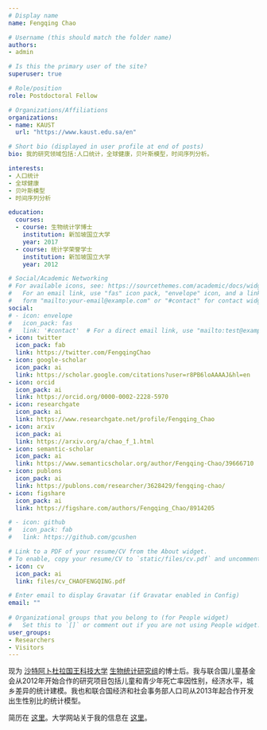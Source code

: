 ```yaml
---
# Display name
name: Fengqing Chao

# Username (this should match the folder name)
authors:
- admin

# Is this the primary user of the site?
superuser: true

# Role/position
role: Postdoctoral Fellow

# Organizations/Affiliations
organizations:
- name: KAUST
  url: "https://www.kaust.edu.sa/en"

# Short bio (displayed in user profile at end of posts)
bio: 我的研究领域包括:人口统计，全球健康，贝叶斯模型，时间序列分析。

interests:
- 人口统计
- 全球健康
- 贝叶斯模型
- 时间序列分析

education:
  courses:
  - course: 生物统计学博士
    institution: 新加坡国立大学
    year: 2017
  - course: 统计学荣誉学士
    institution: 新加坡国立大学
    year: 2012

# Social/Academic Networking
# For available icons, see: https://sourcethemes.com/academic/docs/widgets/#icons
#   For an email link, use "fas" icon pack, "envelope" icon, and a link in the
#   form "mailto:your-email@example.com" or "#contact" for contact widget.
social:
# - icon: envelope
#   icon_pack: fas
#   link: '#contact'  # For a direct email link, use "mailto:test@example.org".
- icon: twitter
  icon_pack: fab
  link: https://twitter.com/FengqingChao
- icon: google-scholar
  icon_pack: ai
  link: https://scholar.google.com/citations?user=r8PB6loAAAAJ&hl=en
- icon: orcid
  icon_pack: ai
  link: https://orcid.org/0000-0002-2228-5970
- icon: researchgate
  icon_pack: ai
  link: https://www.researchgate.net/profile/Fengqing_Chao
- icon: arxiv
  icon_pack: ai
  link: https://arxiv.org/a/chao_f_1.html
- icon: semantic-scholar
  icon_pack: ai
  link: https://www.semanticscholar.org/author/Fengqing-Chao/39666710
- icon: publons
  icon_pack: ai
  link: https://publons.com/researcher/3628429/fengqing-chao/
- icon: figshare
  icon_pack: ai
  link: https://figshare.com/authors/Fengqing_Chao/8914205

# - icon: github
#   icon_pack: fab
#   link: https://github.com/gcushen

# Link to a PDF of your resume/CV from the About widget.
# To enable, copy your resume/CV to `static/files/cv.pdf` and uncomment the lines below.  
- icon: cv
  icon_pack: ai
  link: files/cv_CHAOFENGQING.pdf

# Enter email to display Gravatar (if Gravatar enabled in Config)
email: ""
  
# Organizational groups that you belong to (for People widget)
#   Set this to `[]` or comment out if you are not using People widget.  
user_groups:
- Researchers
- Visitors
---
```


现为 [沙特阿卜杜拉国王科技大学](https://www.kaust.edu.sa/en) [生物统计研究组](https://cemse.kaust.edu.sa/biostats)的博士后。我与联合国儿童基金会从2012年开始合作的研究项目包括儿童和青少年死亡率因性别，经济水平，城乡差异的统计建模。我也和联合国经济和社会事务部人口司从2013年起合作开发出生性别比的统计模型。

简历在 [这里](https://www.fengqingchao.com/files/cv_CHAOFENGQING.pdf)。大学网站关于我的信息在 [这里](https://cemse.kaust.edu.sa/biostats/people/person/fengqing-chao)。



